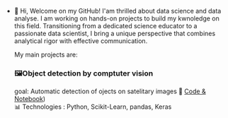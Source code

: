 - 👋 Hi, Welcome on my GitHub! I'am thrilled about data science and data analyse.
  I am working on hands-on projects to build my kwnoledge on this field.
  Transitioning from a dedicated science educator to a passionate data scientist,
  I bring a unique perspective that combines analytical rigor with effective communication.

  My main projects are:
  
  ### 🖼️Object detection by comptuter vision
  goal: Automatic detection of ojects on satelitary images
  🔗 [Code & Notebook](https://github.com/olivierpi974/shipvision_lewagon_backend))  
📊 Technologies : Python, Scikit-Learn, pandas, Keras 



<!---
olivierpi974/olivierpi974 is a ✨ special ✨ repository because its `README.md` (this file) appears on your GitHub profile.
You can click the Preview link to take a look at your changes.
--->
